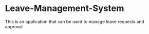 # Leave-Management-System
This is an application that can be used to manage leave requests and approval
